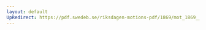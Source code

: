 ```yaml
---
layout: default
UpRedirect: https://pdf.swedeb.se/riksdagen-motions-pdf/1869/mot_1869__ak__00243/mot_1869__ak__00243_011.pdf
---
```

